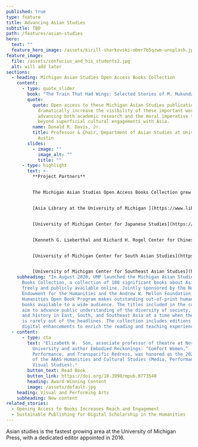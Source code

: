 ```yaml
---
published: true
type: feature
title: Advancing Asian Studies
subtitle: TBD
path: /features/asian-studies
hero:
  text: ""
  feature_hero_image: /assets/kirill-sharkovski-mber7b5qzwm-unsplash.jpg
feature_image:
  file: /assets/confucius_and_his_students2.jpg
  alt: will add later
sections:
  - heading: Michigan Asian Studies Open Access Books Collection
    content:
      - type: quote_slider
        book: "The Train That Had Wings: Selected Stories of M. Mukundan"
        quote:
          quote: Open access to these Michigan Asian Studies publications will
            dramatically increase the visibility of these important works,
            advancing both academic research and the moral imperative to move
            beyond superficial cultural engagements with Asia.
          name: Donald R. Davis, Jr.
          title: Professor & Chair, Department of Asian Studies at University of Texas at
            Austin
        slides:
          - image: ""
            image_alt: ""
            title: ""
      - type: highlight
        text: >-
          **Project Partners**


          The Michigan Asian Studies Open Access Books Collection grew from a partnership between faculty from four Asian Studies Centers at the University of Michigan, librarians from U-M Asia Library and International Studies, and University of Michigan Press staff.


          [Asia Library at the University of Michigan ](https://www.lib.umich.edu/locations-and-hours/asia-library/collections-and-history)


          [University of Michigan Center for Japanese Studies](https://ii.umich.edu/cjs)


          [Kenneth G. Lieberthal and Richard H. Rogel Center for Chinese Studies at the University of Michigan](https://ii.umich.edu/lrccs) 


          [University of Michigan Center for South Asian Studies](https://ii.umich.edu/csas) 


          [University of Michigan Center for Southeast Asian Studies](https://ii.umich.edu/cseas)
    subheading: "In August 2020, UMP launched the Michigan Asian Studies Open Access
      Books Collection, a collection of 100 significant books about Asia made
      freely and publicly available online. Jointly sponsored by the National
      Endowment for the Humanities and the Andrew W. Mellon Foundation, the
      Humanities Open Book Program makes outstanding out-of-print humanities
      books available to a wide audience. The titles included in the collection
      aim to advance public understanding of the diversity of society, culture,
      and history in East, South, and Southeast Asia at a time when the region
      is rarely out of the headlines. The collection includes editions that use
      digital enhancements to enrich the reading and teaching experience. "
  - content:
      - type: cta
        text: "Elizabeth W.  Son, associate professor of theatre at Northwestern
          University and author Embodied Reckonings: “Comfort Women,”
          Performance, and Transpacific Redress, was honored as the 2020 Winner
          of the AAAS Humanities and Cultural Studies (Media, Performance, and
          Visual Studies)."
        button_text: Read Book
        button_link: https://doi.org/10.3998/mpub.8773540
        heading: Award-Winning Content
        image: /assets/default.jpg
    heading: Visual and Performing Arts
    subheading: New content
related_stories:
  - Opening Access to Books Increases Reach and Engagement
  - Sustainable Publishing for Digital Scholarship in the Humanities
---
```

Asian studies is the fastest growing area at the University of Michigan Press, with a dedicated editor appointed in 2016.